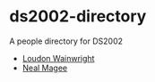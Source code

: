 # ds2002-directory
 
A people directory for DS2002
 
- [ Loudon Wainwright](people/mst3k/)
- [ Neal Magee](people/nem2p/)

